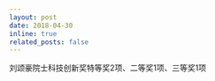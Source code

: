 ```yaml
---
layout: post
date: 2018-04-30
inline: true
related_posts: false
---
```


刘颂豪院士科技创新奖特等奖2项、二等奖1项、三等奖1项
